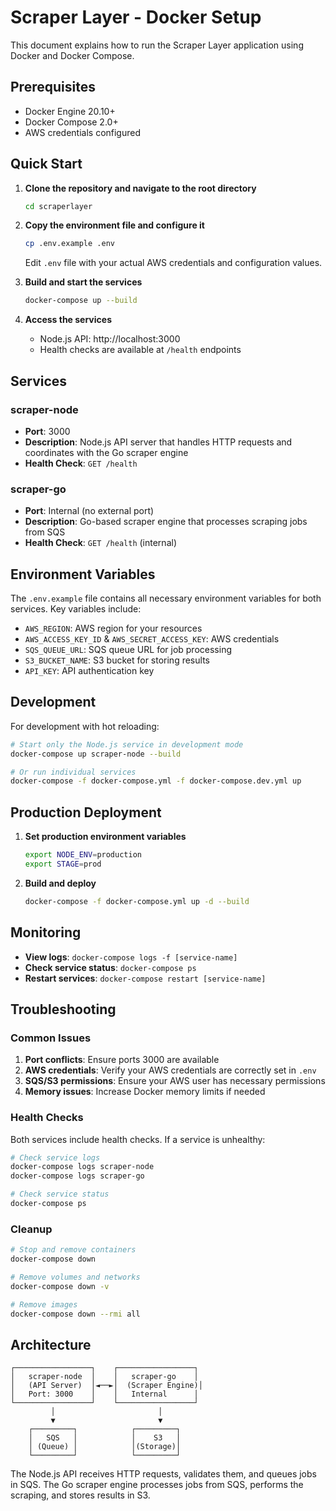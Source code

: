 # Scraper Layer - Docker Setup

This document explains how to run the Scraper Layer application using Docker and Docker Compose.

## Prerequisites

- Docker Engine 20.10+
- Docker Compose 2.0+
- AWS credentials configured

## Quick Start

1. **Clone the repository and navigate to the root directory**
   ```bash
   cd scraperlayer
   ```

2. **Copy the environment file and configure it**
   ```bash
   cp .env.example .env
   ```
   
   Edit `.env` file with your actual AWS credentials and configuration values.

3. **Build and start the services**
   ```bash
   docker-compose up --build
   ```

4. **Access the services**
   - Node.js API: http://localhost:3000
   - Health checks are available at `/health` endpoints

## Services

### scraper-node
- **Port**: 3000
- **Description**: Node.js API server that handles HTTP requests and coordinates with the Go scraper engine
- **Health Check**: `GET /health`

### scraper-go
- **Port**: Internal (no external port)
- **Description**: Go-based scraper engine that processes scraping jobs from SQS
- **Health Check**: `GET /health` (internal)

## Environment Variables

The `.env.example` file contains all necessary environment variables for both services. Key variables include:

- `AWS_REGION`: AWS region for your resources
- `AWS_ACCESS_KEY_ID` & `AWS_SECRET_ACCESS_KEY`: AWS credentials
- `SQS_QUEUE_URL`: SQS queue URL for job processing
- `S3_BUCKET_NAME`: S3 bucket for storing results
- `API_KEY`: API authentication key

## Development

For development with hot reloading:

```bash
# Start only the Node.js service in development mode
docker-compose up scraper-node --build

# Or run individual services
docker-compose -f docker-compose.yml -f docker-compose.dev.yml up
```

## Production Deployment

1. **Set production environment variables**
   ```bash
   export NODE_ENV=production
   export STAGE=prod
   ```

2. **Build and deploy**
   ```bash
   docker-compose -f docker-compose.yml up -d --build
   ```

## Monitoring

- **View logs**: `docker-compose logs -f [service-name]`
- **Check service status**: `docker-compose ps`
- **Restart services**: `docker-compose restart [service-name]`

## Troubleshooting

### Common Issues

1. **Port conflicts**: Ensure ports 3000 are available
2. **AWS credentials**: Verify your AWS credentials are correctly set in `.env`
3. **SQS/S3 permissions**: Ensure your AWS user has necessary permissions
4. **Memory issues**: Increase Docker memory limits if needed

### Health Checks

Both services include health checks. If a service is unhealthy:

```bash
# Check service logs
docker-compose logs scraper-node
docker-compose logs scraper-go

# Check service status
docker-compose ps
```

### Cleanup

```bash
# Stop and remove containers
docker-compose down

# Remove volumes and networks
docker-compose down -v

# Remove images
docker-compose down --rmi all
```

## Architecture

```
┌─────────────────┐    ┌─────────────────┐
│   scraper-node  │    │   scraper-go    │
│   (API Server)  │◄──►│  (Scraper Engine)│
│   Port: 3000    │    │   Internal      │
└─────────────────┘    └─────────────────┘
         │                       │
         ▼                       ▼
    ┌─────────┐            ┌─────────┐
    │   SQS   │            │    S3   │
    │ (Queue) │            │(Storage)│
    └─────────┘            └─────────┘
```

The Node.js API receives HTTP requests, validates them, and queues jobs in SQS. The Go scraper engine processes jobs from SQS, performs the scraping, and stores results in S3.
